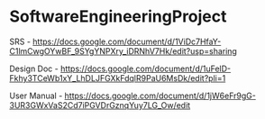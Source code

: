# SoftwareEngineeringProject
SRS - https://docs.google.com/document/d/1ViDc7HfaY-C1lmCwgOYwBF_9SYgYNPXry_iDRNhV7Hk/edit?usp=sharing

Design Doc - https://docs.google.com/document/d/1uFelD-Fkhy3TCeWb1xY_LhDLJFGXkFdqlR9PaU6MsDk/edit?pli=1

User Manual - https://docs.google.com/document/d/1jW6eFr9gG-3UR3GWxVaS2Cd7iPGVDrGznqYuy7LG_Ow/edit
